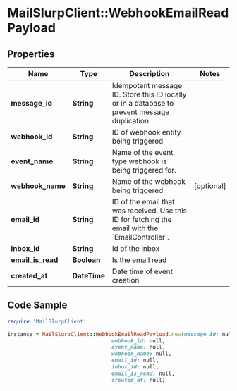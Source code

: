# MailSlurpClient::WebhookEmailReadPayload

## Properties

Name | Type | Description | Notes
------------ | ------------- | ------------- | -------------
**message_id** | **String** | Idempotent message ID. Store this ID locally or in a database to prevent message duplication. | 
**webhook_id** | **String** | ID of webhook entity being triggered | 
**event_name** | **String** | Name of the event type webhook is being triggered for. | 
**webhook_name** | **String** | Name of the webhook being triggered | [optional] 
**email_id** | **String** | ID of the email that was received. Use this ID for fetching the email with the &#x60;EmailController&#x60;. | 
**inbox_id** | **String** | Id of the inbox | 
**email_is_read** | **Boolean** | Is the email read | 
**created_at** | **DateTime** | Date time of event creation | 

## Code Sample

```ruby
require 'MailSlurpClient'

instance = MailSlurpClient::WebhookEmailReadPayload.new(message_id: null,
                                 webhook_id: null,
                                 event_name: null,
                                 webhook_name: null,
                                 email_id: null,
                                 inbox_id: null,
                                 email_is_read: null,
                                 created_at: null)
```


